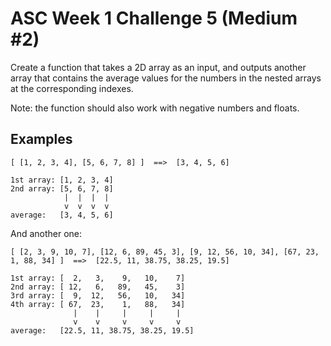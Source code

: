 # ASC Week 1 Challenge 5 (Medium #2)

Create a function that takes a 2D array as an input, and outputs another array that contains the average values for the numbers in the nested arrays at the corresponding indexes. 

Note: the function should also work with negative numbers and floats.

## Examples
```
[ [1, 2, 3, 4], [5, 6, 7, 8] ]  ==>  [3, 4, 5, 6]

1st array: [1, 2, 3, 4]
2nd array: [5, 6, 7, 8]
            |  |  |  |
            v  v  v  v
average:   [3, 4, 5, 6]

```

And another one:
```
[ [2, 3, 9, 10, 7], [12, 6, 89, 45, 3], [9, 12, 56, 10, 34], [67, 23, 1, 88, 34] ]  ==>  [22.5, 11, 38.75, 38.25, 19.5]

1st array: [  2,   3,    9,   10,    7]
2nd array: [ 12,   6,   89,   45,    3]
3rd array: [  9,  12,   56,   10,   34]
4th array: [ 67,  23,    1,   88,   34]
              |    |     |     |     |
              v    v     v     v     v
average:   [22.5, 11, 38.75, 38.25, 19.5]
```
